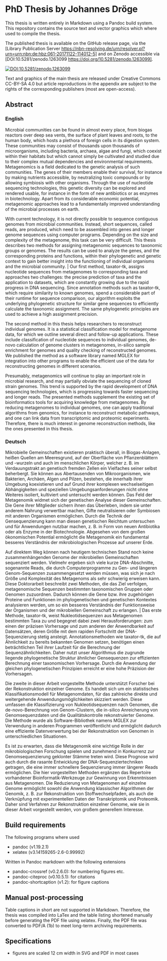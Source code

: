 # PhD Thesis by Johannes Dröge

This thesis is written entirely in Markdown using a Pandoc build system. This repository contains the source text and vector graphics which where used to compile the thesis.

The published thesis is available on the GitHub release page, via the [Library Publication Server https://nbn-resolving.de/urn/resolver.pl?urn=urn:nbn:de:hbz:061-20171122-114012-5] and on Zenodo accessible via [DOI:10.5281/zenodo.1263099 https://doi.org/10.5281/zenodo.1263099].

[![DOI:10.5281/zenodo.1263099](https://zenodo.org/badge/DOI/10.5281/zenodo.1263099.svg)](https://doi.org/10.5281/zenodo.1263099)

Text and graphics of the main thesis are released under Creative Commons CC-BY-SA 4.0 but article reproductions in the appendix are subject to the rights of the corresponding publishers (most are open-access).

## Abstract

### English

Microbial communities can be found in almost every place, from biogas reactors over deep sea vents, the surface of plant leaves and roots, to the human body, which hosts a plethora of foreign cells in its digestion system. These communities may consist of thousands upon thousands of microorganisms, including bacteria, archaea, algae and fungi, which coexist within their habitats but which cannot simply be cultivated and studied due to their complex mutual dependencies and environmental requirements. Metagenomics is a field dedicated to the genetic analysis of such communities. The genes of their members enable their survival, for instance by making nutrients accessible, by neutralizing toxic compounds or by allowing symbiosis with other organisms. Through the use of nucleotide sequencing technologies, this genetic diversity can be explored and rendered usable, for instance in the form of new antibiotics or as enzymes in biotechnology. Apart from its considerable economic potential, metagenomic approaches lead to a fundamentally improved understanding of the microbial processes on earth.

With current technology, it is not directly possible to sequence contiguous genomes from microbial communities. Instead, short sequences, called reads, are produced, which need to be assembled into genes and longer genome sequences using computer programs. Depending on the size and complexity of the metagenome, this task can be very difficult. This thesis describes two methods for assigning metagenomic sequences to taxonomic groups or genomes. The results can be used to analyze the genes, and the corresponding proteins and functions, within their phylogenetic and genetic context to gain better insight into the functioning of individual organisms and the microbial community. | Our first method, taxator-tk, assigns nucleotide sequences from metagenomes to corresponding taxa and approaches two challenges: the precise prediction of taxa and the application to datasets, which are constantly growing due to the rapid progress in DNA sequencing. Since annotation methods such as taxator-tk, which require similarity to known genomes, spend a considerable part of their runtime for sequence comparison, our algorithm exploits the underlying phylogenetic structure for similar gene sequences to efficiently calculate the taxonomic assignment. The same phylogenetic principles are used to achieve a high assignment precision.

The second method in this thesis helps researchers to reconstruct individual genomes. It is a statistical classification model for metagenome data, for which we outline several direct and follow-up applications. These include classification of nucleotide sequences to individual genomes, de-novo calculation of genome clusters in metagenomes, in-silico sample enrichment for genomes and quality checking of reconstructed genomes. We published the method as a software library named MGLEX for integration into other programs to enable the efficient use of the data for reconstructing genomes in different scenarios.

Presumably, metagenomics will continue to play an important role in microbial research, and may partially obviate the sequencing of cloned strain genomes. This trend is supported by the rapid development of DNA sequencing technologies, which is progressing towards faster sequencing and longer reads. The presented methods supplement the existing set of bioinformatics tools for acquiring knowledge from metagenomes. By reducing metagenomes to individual genomes, one can apply traditional algorithms from genomics, for instance to reconstruct metabolic pathways, and one can link data from transcriptomic and proteomic experiments. Therefore, there is much interest in genome reconstruction methods, like the ones presented in this thesis.

### Deutsch

Mikrobielle Gemeinschaften existieren praktisch überall, in Biogas-Anlagen, heißen Quellen am Meeresgrund, auf der Oberfläche von Pflanzenblättern und -wurzeln und auch im menschlichen Körper, welcher z. B. im Verdauungstrakt an genetisch fremden Zellen ein Vielfaches seiner selbst beherbergt. Sie können aus Abertausenden von Mikroorganismen, wie Bakterien, Archäen, Algen und Pilzen, bestehen, die innerhalb ihrer Umgebung koexistieren und auf Grund ihrer komplexen wechselseitigen Abhängigkeiten und speziellen Umgebungsanforderungen nicht ohne Weiteres isoliert, kultiviert und untersucht werden können. Das Feld der Metagenomik widmet sich der genetischen Analyse dieser Gemeinschaften. Die Gene ihrer Mitglieder sichern ihnen das Überleben, indem sie unter anderem Nahrung verwertbar machen, Gifte neutralisieren oder Symbiosen mit anderen Organismen ermöglichen. Durch die Technik der Gensequenzierung kann man diesen genetischen Reichtum untersuchen und für Anwendungen nutzbar machen, z. B. in Form von neuen Antibiotika oder als Enzyme in der Biotechnologie. Abgesehen von dem großen ökonomischen Potential ermöglicht die Metagenomik ein fundamental besseres Verständnis der mikrobiologischen Prozesse auf unserer Erde.

Auf direktem Weg können nach heutigem technischen Stand noch keine zusammenhängenden Genome der mikrobiellen Gemeinschaften sequenziert werden. Vielmehr ergeben sich viele kurze DNA-Abschnitte, sogenannte Reads, die durch Computerprogramme zu Gen- und längeren Genom-Sequenzen zusammengesetzt werden müssen, was sich je nach Größe und Komplexität des Metagenoms als sehr schwierig erweisen kann. Diese Doktorarbeit beschreibt zwei Methoden, die das Ziel verfolgen, metagenomische Sequenzen bestimmten taxonomischen Gruppen oder Genomen zuzuordnen. Dadurch können die Gene bzw. ihre zugehörigen Proteine und Funktionen im phylogenetischen und genetischen Kontextes analysieren werden, um so ein besseres Verständnis der Funktionsweise der Organismen und der mikrobiellen Gemeinschaft zu erlangen. | Das erste Methode, taxator-tk, weist Nukleotidsequenzen aus Metagenomen bestimmten Taxa zu und begegnet dabei zwei Herausforderungen: zum einen der präzisen Vorhersage und zum anderen der Anwendbarkeit auf Datensätzen, deren Größe mit dem rapiden Fortschritt der DNA-Sequenzierung stetig ansteigt. Annotationsmethoden wie taxator-tk, die auf Ähnlichkeit zu bereits bekannten Genomen setzen, benötigen einen beträchtlichen Teil ihrer Laufzeit für die Berechnung der Sequenzähnlichkeiten. Daher nutzt unser Algorithmus die zugrunde liegende phylogenetische Struktur ähnlicher Gensequenzen zur effizienten Berechnung einer taxonomischen Vorhersage. Durch die Anwendung der gleichen phylogenetischen Prinzipien erreicht er eine hohe Präzision der Vorhersagen.

Die zweite in dieser Arbeit vorgestellte Methode unterstützt Forscher bei der Rekonstruktion einzelner Genome. Es handelt sich um ein statistisches Klassifikationsmodell für Metagenomdaten, für das zahlreiche direkte und weitergehende Anwendungsmöglichkeiten skizziert werden. Diese umfassen die Klassifizierung von Nukleotidsequenzen nach Genomen, die de-novo-Berechnung von Genom-Clustern, die in-silico Anreicherung von Genomsequenzdaten und die Qualitätskontrolle rekonstruierter Genome. Die Methode wurde als Software-Bibliothek namens MGLEX zur Verwendung in anderen Programmen veröffentlicht und ermöglicht dadurch eine effiziente Datenverwertung bei der Rekonstruktion von Genomen in unterschiedlichen Situationen.

Es ist zu erwarten, dass die Metagenomik eine wichtige Rolle in der mikrobiologischen Forschung spielen und zunehmend in Konkurrenz zur Genomsequenzierung geklonter Stämme treten wird. Diese Prognose wird auch durch die rasante Entwicklung der DNA-Sequenziertechniken getragen, die eine immer schnellere Sequenzierung immer längerer Reads ermöglichen. Die hier vorgestellten Methoden ergänzen das Repertoire vorhandener Bioinformatik-Werkzeuge zur Gewinnung von Erkenntnissen aus Metagenomen. Die Reduzierung von Metagenomen auf einzelne Genome ermöglicht sowohl die Anwendung klassischer Algorithmen der Genomik, z. B. zur Rekonstruktion von Stoffwechselpfaden, als auch die Verknüpfung mit experimentellen Daten der Transkriptomik und Proteomik. Daher sind Verfahren zur Rekonstruktion einzelner Genome, wie sie in dieser Arbeit vorgestellt werden, von großem generellem Interesse.

## Build requirements

The following programs where used

* pandoc (v1.19.2.1)
* xelatex (v3.14159265-2.6-0.99992)

Written in Pandoc markdown with the following extensions

* pandoc-crossref (v0.2.6.0): for numbering figures etc.
* pandoc-citeproc (v0.10.5.1): for citations
* pandoc-shortcaption (v1.2): for figure captions

## Manual post-processing

Table captions in short are not supported in Markdown. Therefore, the thesis was compiled into LaTex and the table listing shortened manually before generating the PDF file using xelatex. Finally, the PDF file was converted to PDF/A (1b) to meet long-term archiving requirements.

## Specifications

* figures are scaled 12 cm width in SVG and PDF in most cases

